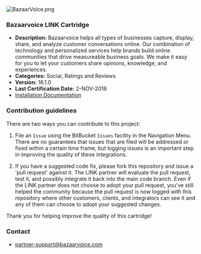 ![BazaarVoice.png](https://bitbucket.org/repo/kkqEEe/images/407219294-BazaarVoice.png)
### Bazaarvoice LINK Cartridge ###

* **Description:** Bazaarvoice helps all types of businesses capture, display, share, and analyze customer conversations online. Our combination of technology and personalized services help brands build online communities that drive measureable business goals.  We make it easy for you to let your customers share opinions, knowledge, and experiences.
* **Categories:** Social, Ratings and Reviews
* **Version:** 16.1.0
* **Last Certification Date:** 2-NOV-2016
* [Installation Documentation](https://bitbucket.org/demandware/link_bazaarvoice/src/db0712bd071a956aa837bd0b6a0c65544dfdc5be/documentation/?at=master)

### Contribution guidelines ###
There are two ways you can contribute to this project:

1. File an `Issue` using the BitBucket `Issues` facility in the Navigation Menu.  There are no guarantees that issues that are filed will be addressed or fixed within a certain time frame, but logging issues is an important step in improving the quality of these integrations.

2. If you have a suggested code fix, please fork this repository and issue a 'pull request' against it.  The LINK partner will evaluate the pull request, test it, and possibly integrate it back into the main code branch.  Even if the LINK partner does not choose to adopt your pull request, you've still helped the community because the pull request is now logged with this repository where other customers, clients, and integrators can see it and any of them can choose to adopt your suggested changes.

Thank you for helping improve the quality of this cartridge!

### Contact ###

* <partner-support@bazaarvoice.com>